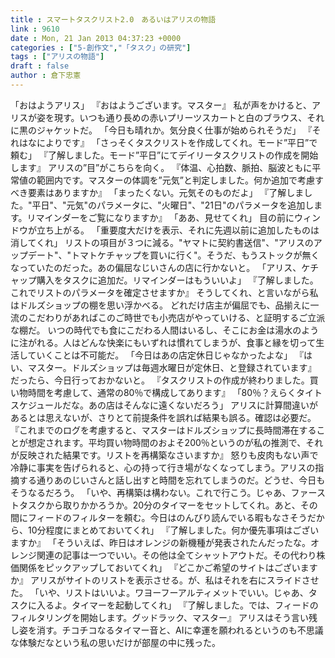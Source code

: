 ```yaml
---
title : スマートタスクリスト2.0　あるいはアリスの物語
link : 9610
date : Mon, 21 Jan 2013 04:37:23 +0000
categories : ["5-創作文","「タスク」の研究"]
tags : ["アリスの物語"]
draft : false
author : 倉下忠憲
---
```


「おはようアリス」
『おはようございます。マスター』
私が声をかけると、アリスが姿を現す。いつも通り長めの赤いプリーツスカートと白のブラウス、それに黒のジャケットだ。
「今日も晴れか。気分良く仕事が始められそうだ」
『それはなによりです』
「さっそくタスクリストを作成してくれ。モード”平日”で頼む」
『了解しました。モード”平日”にてデイリータスクリストの作成を開始します』
アリスの”目”がこちらを向く。
『体温、心拍数、脈拍、脳波ともに平常値の範囲内です。マスターの体調を”元気”と判定しました。何か追加で考慮すべき要素はありますか』
「まったくない。元気そのものだよ」
『了解しました。"平日"、"元気"のパラメータに、"火曜日"、"21日"のパラメータを追加します。リマインダーをご覧になりますか』
「ああ、見せてくれ」
目の前にウィンドウが立ち上がる。
「重要度大だけを表示、それに先週以前に追加したものは消してくれ」
リストの項目が３つに減る。"ヤマトに契約書送信"、"アリスのアップデート"、"トマトケチャップを買いに行く"。そうだ、もうストックが無くなっていたのだった。あの偏屈なじいさんの店に行かないと。
「アリス、ケチャップ購入をタスクに追加だ。リマインダーはもういいよ」
『了解しました。これでリストのパラメータを確定させますか』
そうしてくれ、と言いながら私はドルズショップの棚を思い浮かべる。
どれだけ店主が偏屈でも、品揃えに一流のこだわりがあればこのご時世でも小売店がやっていける、と証明するご立派な棚だ。
いつの時代でも食にこだわる人間はいるし、そこにお金は湯水のように注がれる。人はどんな快楽にもいずれは慣れてしまうが、食事と縁を切って生活していくことは不可能だ。
「今日はあの店定休日じゃなかったよな」
『はい、マスター。ドルズショップは毎週水曜日が定休日、と登録されています』
だったら、今日行っておかないと。
『タスクリストの作成が終わりました。買い物時間を考慮して、通常の80％で構成してあります』
「80％？えらくタイトスケジュールだな。あの店はそんなに遠くないだろう」
アリスに計算間違いがあるとは思えないが、さりとて前提条件を誤れば結果も誤る。確認は必要だ。
『これまでのログを考慮すると、マスターはドルズショップに長時間滞在することが想定されます。平均買い物時間のおよそ200％というのが私の推測で、それが反映された結果です。リストを再構築なさいますか』
怒りも皮肉もない声で冷静に事実を告げられると、心の持って行き場がなくなってしまう。アリスの指摘する通りあのじいさんと話し出すと時間を忘れてしまうのだ。どうせ、今日もそうなるだろう。
「いや、再構築は構わない。これで行こう。じゃあ、ファーストタスクから取りかかろうか。20分のタイマーをセットしてくれ。あと、その間にフィードのフィルターを頼む。今日はのんびり読んでいる暇もなさそうだから、10分程度にまとめておいてくれ」
『了解しました。何か優先事項はございますか』
「そういえば、昨日はオレンジの新機種が発表されたんだったな。オレンジ関連の記事は一つでいい。その他は全てシャットアウトだ。その代わり株価関係をピックアップしておいてくれ」
『どこかご希望のサイトはございますか』
アリスがサイトのリストを表示させる。が、私はそれを右にスライドさせた。
「いや、リストはいいよ。ワヨーフーアルティメットでいい。じゃあ、タスクに入るよ。タイマーを起動してくれ」
『了解しました。では、フィードのフィルタリングを開始します。グッドラック、マスター』
アリスはそう言い残し姿を消す。チコチコなるタイマー音と、AIに幸運を願われるというのも不思議な体験だなという私の思いだけが部屋の中に残った。